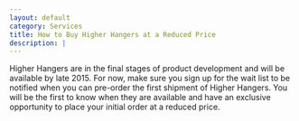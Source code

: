 ```yaml
---
layout: default
category: Services
title: How to Buy Higher Hangers at a Reduced Price
description: |
---
```

Higher Hangers are in the final stages of product development and will be available by late 2015. For now, make sure you sign up for the wait list to be notified when you can pre-order the first shipment of Higher Hangers. You will be the first to know when they are available and have an exclusive opportunity to place your initial order at a reduced price.